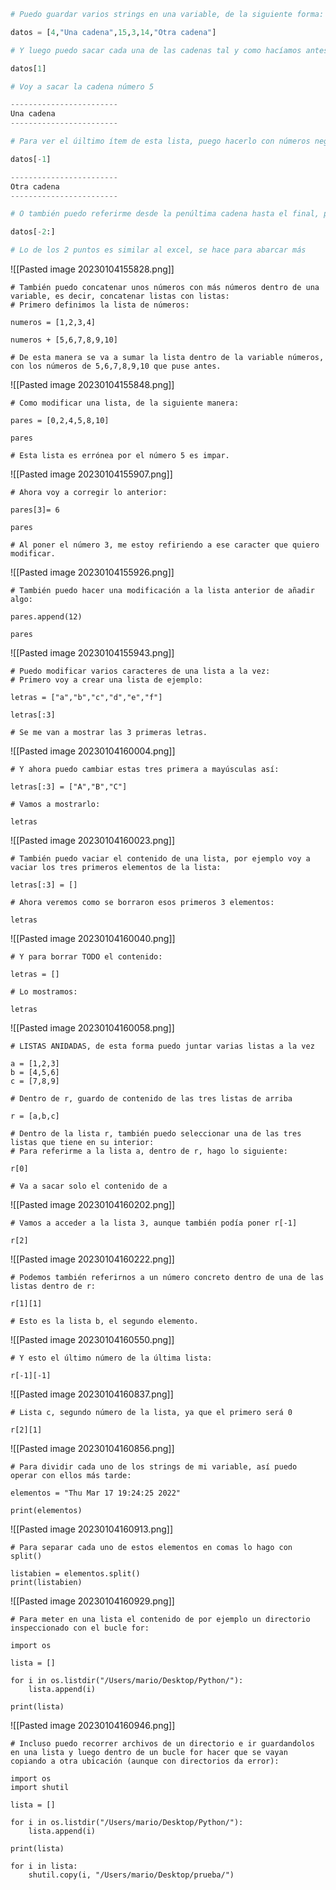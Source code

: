 ```python
# Puedo guardar varios strings en una variable, de la siguiente forma:

datos = [4,"Una cadena",15,3,14,"Otra cadena"]

# Y luego puedo sacar cada una de las cadenas tal y como hacíamos antes con el slicing:

datos[1]

# Voy a sacar la cadena número 5

------------------------
Una cadena
------------------------
```
```python
# Para ver el úiltimo ítem de esta lista, puego hacerlo con números negativos, como antes:

datos[-1]

------------------------
Otra cadena
------------------------
```
```python
# O también puedo referirme desde la penúltima cadena hasta el final, por ejemplo:

datos[-2:]

# Lo de los 2 puntos es similar al excel, se hace para abarcar más
```

![[Pasted image 20230104155828.png]]

```
# También puedo concatenar unos números con más números dentro de una variable, es decir, concatenar listas con listas:
# Primero definimos la lista de números:

numeros = [1,2,3,4]

numeros + [5,6,7,8,9,10]

# De esta manera se va a sumar la lista dentro de la variable números, con los números de 5,6,7,8,9,10 que puse antes.
```

![[Pasted image 20230104155848.png]]

```
# Como modificar una lista, de la siguiente manera:

pares = [0,2,4,5,8,10]

pares

# Esta lista es errónea por el número 5 es impar.
```

![[Pasted image 20230104155907.png]]

```
# Ahora voy a corregir lo anterior:

pares[3]= 6

pares

# Al poner el número 3, me estoy refiriendo a ese caracter que quiero modificar.
```

![[Pasted image 20230104155926.png]]

```
# También puedo hacer una modificación a la lista anterior de añadir algo:

pares.append(12)

pares
```

![[Pasted image 20230104155943.png]]

```
# Puedo modificar varios caracteres de una lista a la vez:
# Primero voy a crear una lista de ejemplo:

letras = ["a","b","c","d","e","f"]

letras[:3]

# Se me van a mostrar las 3 primeras letras.
```

![[Pasted image 20230104160004.png]]

```
# Y ahora puedo cambiar estas tres primera a mayúsculas así:

letras[:3] = ["A","B","C"]

# Vamos a mostrarlo:

letras
```

![[Pasted image 20230104160023.png]]

```
# También puedo vaciar el contenido de una lista, por ejemplo voy a vaciar los tres primeros elementos de la lista:

letras[:3] = []

# Ahora veremos como se borraron esos primeros 3 elementos:

letras
```

![[Pasted image 20230104160040.png]]

```
# Y para borrar TODO el contenido:

letras = []

# Lo mostramos:

letras
```

![[Pasted image 20230104160058.png]]

```
# LISTAS ANIDADAS, de esta forma puedo juntar varias listas a la vez

a = [1,2,3]
b = [4,5,6]
c = [7,8,9]

# Dentro de r, guardo de contenido de las tres listas de arriba

r = [a,b,c]
```

```
# Dentro de la lista r, también puedo seleccionar una de las tres listas que tiene en su interior:
# Para referirme a la lista a, dentro de r, hago lo siguiente:

r[0]

# Va a sacar solo el contenido de a
```

![[Pasted image 20230104160202.png]]

```
# Vamos a acceder a la lista 3, aunque también podía poner r[-1]

r[2]
```

![[Pasted image 20230104160222.png]]

```
# Podemos también referirnos a un número concreto dentro de una de las listas dentro de r:

r[1][1]

# Esto es la lista b, el segundo elemento.
```

![[Pasted image 20230104160550.png]]

```
# Y esto el último número de la última lista:

r[-1][-1]
```

![[Pasted image 20230104160837.png]]

```
# Lista c, segundo número de la lista, ya que el primero será 0

r[2][1]
```

![[Pasted image 20230104160856.png]]

```
# Para dividir cada uno de los strings de mi variable, así puedo operar con ellos más tarde:

elementos = "Thu Mar 17 19:24:25 2022"
        
print(elementos)
```

![[Pasted image 20230104160913.png]]

```
# Para separar cada uno de estos elementos en comas lo hago con split()

listabien = elementos.split()
print(listabien)
```

![[Pasted image 20230104160929.png]]

```
# Para meter en una lista el contenido de por ejemplo un directorio inspeccionado con el bucle for:

import os

lista = []

for i in os.listdir("/Users/mario/Desktop/Python/"):
    lista.append(i)

print(lista)
```

![[Pasted image 20230104160946.png]]

```
# Incluso puedo recorrer archivos de un directorio e ir guardandolos en una lista y luego dentro de un bucle for hacer que se vayan copiando a otra ubicación (aunque con directorios da error):

import os
import shutil

lista = []

for i in os.listdir("/Users/mario/Desktop/Python/"):
    lista.append(i)

print(lista)

for i in lista:
    shutil.copy(i, "/Users/mario/Desktop/prueba/")
```


